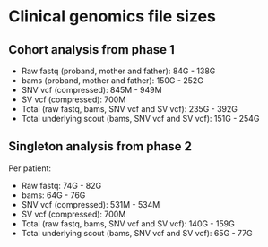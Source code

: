 # Clinical genomics file sizes

## Cohort analysis from phase 1

- Raw fastq (proband, mother and father): 84G - 138G
- bams (proband, mother and father): 150G - 252G
- SNV vcf (compressed): 845M - 949M
- SV vcf (compressed): 700M
- Total (raw fastq, bams, SNV vcf and SV vcf): 235G - 392G
- Total underlying scout (bams, SNV vcf and SV vcf): 151G - 254G

## Singleton analysis from phase 2

Per patient:

- Raw fastq: 74G - 82G
- bams: 64G - 76G
- SNV vcf (compressed): 531M - 534M
- SV vcf (compressed): 700M
- Total (raw fastq, bams, SNV vcf and SV vcf): 140G - 159G
- Total underlying scout (bams, SNV vcf and SV vcf): 65G - 77G

